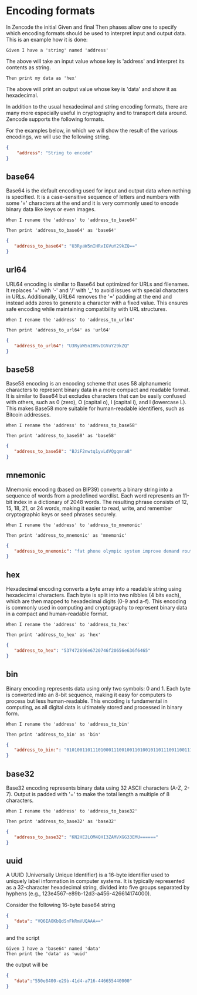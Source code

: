 # Encoding formats

In Zencode the initial Given and final Then phases allow one to specify which encoding formats should be used to interpret input and output data. This is an example how it is done:

```
Given I have a 'string' named 'address'
```
The above will take an input value whose key is 'address' and interpret its contents as string.

```
Then print my data as 'hex'
```

The above will print an output value whose key is 'data' and show it as hexadecimal.

In addition to the usual hexadecimal and string encoding formats, there are many more especially useful in cryptography and to transport data around. Zencode supports the following formats. 

For the examples below, in which we will show the result of the various encodings, we will use the following string.
```json
{
	"address": "String to encode"
}
```


## base64
Base64 is the default encoding used for input and output data when nothing is specified. It is a case-sensitive sequence of letters and numbers with some '=' characters at the end and it is very commonly used to encode binary data like keys or even images.

```
When I rename the 'address' to 'address_to_base64'

Then print 'address_to_base64' as 'base64'
```

```json
{
   "address_to_base64": "U3RyaW5nIHRvIGVuY29kZQ=="
}
```

## url64
URL64 encoding is similar to Base64 but optimized for URLs and filenames. It replaces '+' with '-' and '/' with '_' to avoid issues with special characters in URLs. Additionally, URL64 removes the '=' padding at the end and instead adds zeros to generate a character with a fixed value. This ensures safe encoding while maintaining compatibility with URL structures.
```
When I rename the 'address' to 'address_to_url64'

Then print 'address_to_url64' as 'url64'
```

```json
{
   "address_to_url64": "U3RyaW5nIHRvIGVuY29kZQ"
}
```

## base58
Base58 encoding is an encoding scheme that uses 58 alphanumeric characters to represent binary data in a more compact and readable format. It is similar to Base64 but excludes characters that can be easily confused with others, such as 0 (zero), O (capital o), I (capital i), and l (lowercase L). This makes Base58 more suitable for human-readable identifiers, such as Bitcoin addresses.

```
When I rename the 'address' to 'address_to_base58'

Then print 'address_to_base58' as 'base58'
```

```json
{
   "address_to_base58": "BJiF2nwtq1yvLdVQgqmra8"
}
```

## mnemonic
Mnemonic encoding (based on BIP39) converts a binary string into a sequence of words from a predefined wordlist. Each word represents an 11-bit index in a dictionary of 2048 words. The resulting phrase consists of 12, 15, 18, 21, or 24 words, making it easier to read, write, and remember cryptographic keys or seed phrases securely.

```
When I rename the 'address' to 'address_to_mnemonic'

Then print 'address_to_mnemonic' as 'mnemonic'
```

```json
{
   "address_to_mnemonic": "fat phone olympic system improve demand route arrow hover bread suit slice"
}
```

## hex
Hexadecimal encoding converts a byte array into a readable string using hexadecimal characters. Each byte is split into two nibbles (4 bits each), which are then mapped to hexadecimal digits (0-9 and a-f). This encoding is commonly used in computing and cryptography to represent binary data in a compact and human-readable format.
```
When I rename the 'address' to 'address_to_hex'

Then print 'address_to_hex' as 'hex'
```
```json
{
   "address_to_hex": "537472696e6720746f20656e636f6465"
}
```

## bin
Binary encoding represents data using only two symbols: 0 and 1. Each byte is converted into an 8-bit sequence, making it easy for computers to process but less human-readable. This encoding is fundamental in computing, as all digital data is ultimately stored and processed in binary form.

```
When I rename the 'address' to 'address_to_bin'

Then print 'address_to_bin' as 'bin'
```

```json
{
   "address_to_bin:": "01010011011101000111001001101001011011100110011100100000011101000110111100100000011001010110111001100011011011110110010001100101"
}
```


## base32
Base32 encoding represents binary data using 32 ASCII characters (A-Z, 2-7). Output is padded with '=' to make the total length a multiple of 8 characters.

```
When I rename the 'address' to 'address_to_base32'

Then print 'address_to_base32' as 'base32'
```

```json
{
   "address_to_base32": "KN2HE2LOM4QHI3ZAMVXGG33EMU======"
}
```

## uuid
A UUID (Universally Unique Identifier) is a 16-byte identifier used to uniquely label information in computer systems. It is typically represented as a 32-character hexadecimal string, divided into five groups separated by hyphens (e.g., 123e4567-e89b-12d3-a456-426614174000).

Consider the following 16-byte base64 string

```json
{
   "data": "VQ6EAOKbQdSnFkRmVUQAAA=="
}
```
and the script

```
Given I have a 'base64' named 'data'
Then print the 'data' as 'uuid'
```
the output will be

```json
{
   "data":"550e8400-e29b-41d4-a716-446655440000"
}
```
